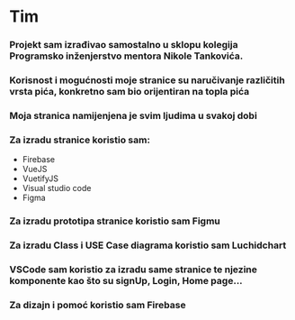 # Tim 
### Projekt sam izrađivao samostalno u sklopu kolegija Programsko inženjerstvo mentora Nikole Tankovića.

### Korisnost i mogućnosti moje stranice su naručivanje različitih vrsta pića, konkretno sam bio orijentiran na topla pića

### Moja stranica namijenjena je svim ljudima u svakoj dobi

### Za izradu stranice koristio sam:
  - Firebase
  - VueJS
  - VuetifyJS
  - Visual studio code
  - Figma
  
### Za izradu prototipa stranice koristio sam Figmu
### Za izradu Class i USE Case diagrama koristio sam Luchidchart
### VSCode sam koristio za izradu same stranice te njezine komponente kao što su signUp, Login, Home page...
### Za dizajn i pomoć koristio sam Firebase

